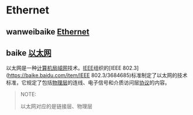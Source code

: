 # Ethernet



## wanweibaike [Ethernet](https://en.wanweibaike.com/wiki-Ethernet)



## baike [以太网](https://baike.baidu.com/item/%E4%BB%A5%E5%A4%AA%E7%BD%91/99684?fr=aladdin)

以太网是一种[计算机局域网](https://baike.baidu.com/item/计算机局域网/5456521)技术。[IEEE](https://baike.baidu.com/item/IEEE)组织的[IEEE 802.3](https://baike.baidu.com/item/IEEE 802.3/3684685)标准制定了以太网的技术标准，它规定了包括[物理层](https://baike.baidu.com/item/物理层)的连线、电子信号和介质访问层[协议](https://baike.baidu.com/item/协议/13020269)的内容。

> NOTE: 
>
> 以太网对应的是链接层、物理层